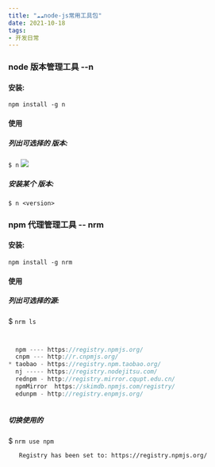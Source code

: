 ```yaml
---
title: "☁️☁️node-js常用工具包"
date: 2021-10-18
tags: 
- 开发日常
---
```

### node 版本管理工具 --n
#### 安装:
`npm install -g n`
#### 使用
##### 列出可选择的 版本:
`$ n`
![](https://upload-images.jianshu.io/upload_images/15312191-91b5412616cf0d03.png?imageMogr2/auto-orient/strip%7CimageView2/2/w/1240)

##### 安装某个 版本:
`$ n <version>`

### npm 代理管理工具 -- nrm
#### 安装:
`npm install -g nrm`
#### 使用
##### 列出可选择的源:
$ `nrm ls`

```js


  npm ---- https://registry.npmjs.org/
  cnpm --- http://r.cnpmjs.org/
* taobao - https://registry.npm.taobao.org/
  nj ----- https://registry.nodejitsu.com/
  rednpm - http://registry.mirror.cqupt.edu.cn/
  npmMirror  https://skimdb.npmjs.com/registry/
  edunpm - http://registry.enpmjs.org/
  
```
##### 切换使用的

$ `nrm use npm`
 
```            
   Registry has been set to: https://registry.npmjs.org/
```
